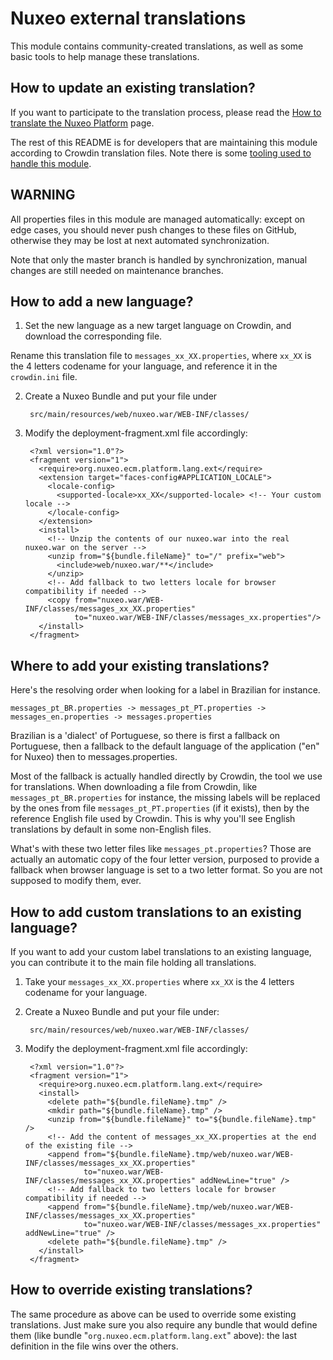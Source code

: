 # Nuxeo external translations

This module contains community-created translations, as well as some basic
tools to help manage these translations.

## How to update an existing translation?

If you want to participate to the translation process, please read the
[How to translate the Nuxeo Platform](http://doc.nuxeo.com/x/dAQz)
page.

The rest of this README is for developers that are maintaining this
module according to Crowdin translation files. Note there is some
[tooling used to handle this module](https://github.com/nuxeo/tools-nuxeo-crowdin/).

## WARNING

All properties files in this module are managed automatically: except
on edge cases, you should never push changes to these files on GitHub,
otherwise they may be lost at next automated synchronization.

Note that only the master branch is handled by synchronization, manual
changes are still needed on maintenance branches.


## How to add a new language?

1. Set the new language as a new target language on Crowdin, and download the corresponding file.

  Rename this translation file to `messages_xx_XX.properties`, where `xx_XX` is the 4 letters codename for your language, and reference it in the `crowdin.ini` file.

2. Create a Nuxeo Bundle and put your file under

        src/main/resources/web/nuxeo.war/WEB-INF/classes/

3. Modify the deployment-fragment.xml file accordingly:

        <?xml version="1.0"?>
        <fragment version="1">
          <require>org.nuxeo.ecm.platform.lang.ext</require>
          <extension target="faces-config#APPLICATION_LOCALE">
            <locale-config>
              <supported-locale>xx_XX</supported-locale> <!-- Your custom locale -->
            </locale-config>
          </extension>
          <install>
            <!-- Unzip the contents of our nuxeo.war into the real nuxeo.war on the server -->
            <unzip from="${bundle.fileName}" to="/" prefix="web">
              <include>web/nuxeo.war/**</include>
            </unzip>
            <!-- Add fallback to two letters locale for browser compatibility if needed -->
            <copy from="nuxeo.war/WEB-INF/classes/messages_xx_XX.properties"
                  to="nuxeo.war/WEB-INF/classes/messages_xx.properties"/>
          </install>
        </fragment>

## Where to add your existing translations?

Here's the resolving order when looking for a label in Brazilian for
instance.

    messages_pt_BR.properties -> messages_pt_PT.properties -> messages_en.properties -> messages.properties

Brazilian is a 'dialect' of Portuguese, so there is first a fallback
on Portuguese, then a fallback to the default language of the
application ("en" for Nuxeo) then to messages.properties.

Most of the fallback is actually handled directly by Crowdin, the tool
we use for translations. When downloading a file from Crowdin, like
`messages_pt_BR.properties` for instance, the missing labels will be
replaced by the ones from file `messages_pt_PT.properties` (if it
exists), then by the reference English file used by Crowdin. This is
why you'll see English translations by default in some non-English
files.

What's with these two letter files like `messages_pt.properties`? Those are actually an automatic copy of the four letter version, purposed to provide a fallback when browser language is set to a two letter format. So you are not supposed to modify them, ever.


## How to add custom translations to an existing language?

If you want to add your custom label translations to an existing
language, you can contribute it to the main file holding all
translations.

1. Take your `messages_xx_XX.properties` where `xx_XX` is the 4 letters codename for your language.

2. Create a Nuxeo Bundle and put your file under:

        src/main/resources/web/nuxeo.war/WEB-INF/classes/

3. Modify the deployment-fragment.xml file accordingly:

        <?xml version="1.0"?>
        <fragment version="1">
          <require>org.nuxeo.ecm.platform.lang.ext</require>
          <install>
            <delete path="${bundle.fileName}.tmp" />
            <mkdir path="${bundle.fileName}.tmp" />
            <unzip from="${bundle.fileName}" to="${bundle.fileName}.tmp" />
            <!-- Add the content of messages_xx_XX.properties at the end of the existing file -->
            <append from="${bundle.fileName}.tmp/web/nuxeo.war/WEB-INF/classes/messages_xx_XX.properties"
                    to="nuxeo.war/WEB-INF/classes/messages_xx_XX.properties" addNewLine="true" />
            <!-- Add fallback to two letters locale for browser compatibility if needed -->
            <append from="${bundle.fileName}.tmp/web/nuxeo.war/WEB-INF/classes/messages_xx_XX.properties"
                    to="nuxeo.war/WEB-INF/classes/messages_xx.properties" addNewLine="true" />
            <delete path="${bundle.fileName}.tmp" />
          </install>
        </fragment>

## How to override existing translations?

The same procedure as above can be used to override some existing
translations. Just make sure you also require any bundle that would
define them (like bundle "`org.nuxeo.ecm.platform.lang.ext`" above): the
last definition in the file wins over the others.
